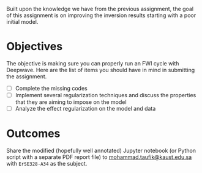 Built upon the knowledge we have from the previous assignment, the goal of this assignment is on improving the inversion results starting with a poor initial model.

# Objectives

The objective is making sure you can properly run an FWI cycle with Deepwave. Here are the list of items you should have in mind in submitting the assignment.

- [ ] Complete the missing codes
- [ ] Implement several regularization techniques and discuss the properties that they are aiming to impose on the model
- [ ] Analyze the effect regularization on the model and data

# Outcomes

Share the modified (hopefully well annotated) Jupyter notebook (or Python script with a separate PDF report file) to mohammad.taufik@kaust.edu.sa with `ErSE328-A34` as the subject.